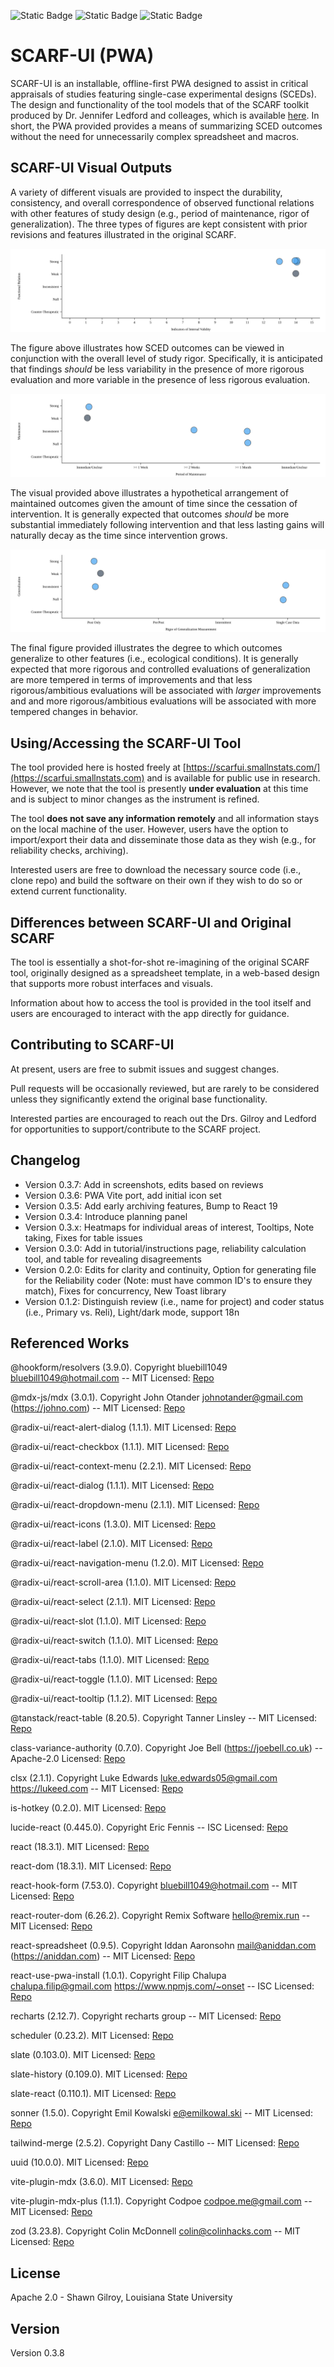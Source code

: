 ![Static Badge](https://img.shields.io/badge/Version-0.3.8-blue) ![Static Badge](https://img.shields.io/badge/License-Apache_2.0-purple) ![Static Badge](https://img.shields.io/badge/Coverage-0_Percent-orange)

# SCARF-UI (PWA)

SCARF-UI is an installable, offline-first PWA designed to assist in critical appraisals of studies featuring single-case experimental designs (SCEDs). The design and functionality of the tool models that of the SCARF toolkit produced by Dr. Jennifer Ledford and colleages, which is available [here](https://ebip.vkcsites.org/scarfv2/). In short, the PWA provided provides a means of summarizing SCED outcomes without the need for unnecessarily complex spreadsheet and macros.

## SCARF-UI Visual Outputs

A variety of different visuals are provided to inspect the durability, consistency, and overall correspondence of observed functional relations with other features of study design (e.g., period of maintenance, rigor of generalization). The three types of figures are kept consistent with prior revisions and features illustrated in the original SCARF.

![Visualize Functional Relations given Rigor](public/img/SCARF_Functional_Relation_Given_IV.svg)

The figure above illustrates how SCED outcomes can be viewed in conjunction with the overall level of study rigor. Specifically, it is anticipated that findings _should_ be less variability in the presence of more rigorous evaluation and more variable in the presence of less rigorous evaluation.

![Visualize Maintenance given Delay](public/img/SCARF_Maintenance_Given_Rigor.svg)

The visual provided above illustrates a hypothetical arrangement of maintained outcomes given the amount of time since the cessation of intervention. It is generally expected that outcomes _should_ be more substantial immediately following intervention and that less lasting gains will naturally decay as the time since intervention grows.

![Visualize Generalization given Rigor](public/img/SCARF_Generalization_Given_Duration.svg)

The final figure provided illustrates the degree to which outcomes generalize to other features (i.e., ecological conditions). It is generally expected that more rigorous and controlled evaluations of generalization are more tempered in terms of improvements and that less rigorous/ambitious evaluations will be associated with _larger_ improvements and and more rigorous/ambitious evaluations will be associated with more tempered changes in behavior.

## Using/Accessing the SCARF-UI Tool

The tool provided here is hosted freely at [https://scarfui.smallnstats.com/](https://scarfui.smallnstats.com) and is available for public use in research. However, we note that the tool is presently **under evaluation** at this time and is subject to minor changes as the instrument is refined.

The tool **does not save any information remotely** and all information stays on the local machine of the user. However, users have the option to import/export their data and disseminate those data as they wish (e.g., for reliability checks, archiving).

Interested users are free to download the necessary source code (i.e., clone repo) and build the software on their own if they wish to do so or extend current functionality.

## Differences between SCARF-UI and Original SCARF

The tool is essentially a shot-for-shot re-imagining of the original SCARF tool, originally designed as a spreadsheet template, in a web-based design that supports more robust interfaces and visuals.

Information about how to access the tool is provided in the tool itself and users are encouraged to interact with the app directly for guidance.

## Contributing to SCARF-UI

At present, users are free to submit issues and suggest changes.

Pull requests will be occasionally reviewed, but are rarely to be considered unless they significantly extend the original base functionality.

Interested parties are encouraged to reach out the Drs. Gilroy and Ledford for opportunities to support/contribute to the SCARF project.

## Changelog

- Version 0.3.7: Add in screenshots, edits based on reviews
- Version 0.3.6: PWA Vite port, add initial icon set
- Version 0.3.5: Add early archiving features, Bump to React 19
- Version 0.3.4: Introduce planning panel
- Version 0.3.x: Heatmaps for individual areas of interest, Tooltips, Note taking, Fixes for table issues
- Version 0.3.0: Add in tutorial/instructions page, reliability calculation tool, and table for revealing disagreements
- Version 0.2.0: Edits for clarity and continuity, Option for generating file for the Reliability coder (Note: must have common ID's to ensure they match), Fixes for concurrency, New Toast library
- Version 0.1.2: Distinguish review (i.e., name for project) and coder status (i.e., Primary vs. Reli), Light/dark mode, support 18n

## Referenced Works

@hookform/resolvers (3.9.0). Copyright bluebill1049 <bluebill1049@hotmail.com> -- MIT Licensed: [Repo](https://github.com/react-hook-form/resolvers.git) 
 
@mdx-js/mdx (3.0.1). Copyright John Otander <johnotander@gmail.com> (https://johno.com) -- MIT Licensed: [Repo](https://github.com/mdx-js/mdx.git) 
 
@radix-ui/react-alert-dialog (1.1.1). MIT Licensed: [Repo](https://github.com/radix-ui/primitives.git) 
 
@radix-ui/react-checkbox (1.1.1). MIT Licensed: [Repo](https://github.com/radix-ui/primitives.git) 
 
@radix-ui/react-context-menu (2.2.1). MIT Licensed: [Repo](https://github.com/radix-ui/primitives.git) 
 
@radix-ui/react-dialog (1.1.1). MIT Licensed: [Repo](https://github.com/radix-ui/primitives.git) 
 
@radix-ui/react-dropdown-menu (2.1.1). MIT Licensed: [Repo](https://github.com/radix-ui/primitives.git) 
 
@radix-ui/react-icons (1.3.0). MIT Licensed: [Repo](https://registry.npmjs.org/@radix-ui/react-icons/-/react-icons-1.3.0.tgz) 
 
@radix-ui/react-label (2.1.0). MIT Licensed: [Repo](https://github.com/radix-ui/primitives.git) 
 
@radix-ui/react-navigation-menu (1.2.0). MIT Licensed: [Repo](https://github.com/radix-ui/primitives.git) 
 
@radix-ui/react-scroll-area (1.1.0). MIT Licensed: [Repo](https://github.com/radix-ui/primitives.git) 
 
@radix-ui/react-select (2.1.1). MIT Licensed: [Repo](https://github.com/radix-ui/primitives.git) 
 
@radix-ui/react-slot (1.1.0). MIT Licensed: [Repo](https://github.com/radix-ui/primitives.git) 
 
@radix-ui/react-switch (1.1.0). MIT Licensed: [Repo](https://github.com/radix-ui/primitives.git) 
 
@radix-ui/react-tabs (1.1.0). MIT Licensed: [Repo](https://github.com/radix-ui/primitives.git) 
 
@radix-ui/react-toggle (1.1.0). MIT Licensed: [Repo](https://github.com/radix-ui/primitives.git) 
 
@radix-ui/react-tooltip (1.1.2). MIT Licensed: [Repo](https://github.com/radix-ui/primitives.git) 
 
@tanstack/react-table (8.20.5). Copyright Tanner Linsley -- MIT Licensed: [Repo](https://github.com/TanStack/table.git) 
 
class-variance-authority (0.7.0). Copyright Joe Bell (https://joebell.co.uk) -- Apache-2.0 Licensed: [Repo](https://github.com/joe-bell/cva.git) 
 
clsx (2.1.1). Copyright Luke Edwards luke.edwards05@gmail.com https://lukeed.com -- MIT Licensed: [Repo](https://github.com/lukeed/clsx.git) 
 
is-hotkey (0.2.0). MIT Licensed: [Repo](git://github.com/ianstormtaylor/is-hotkey.git) 
 
lucide-react (0.445.0). Copyright Eric Fennis -- ISC Licensed: [Repo](https://github.com/lucide-icons/lucide.git) 
 
react (18.3.1). MIT Licensed: [Repo](https://github.com/facebook/react.git) 
 
react-dom (18.3.1). MIT Licensed: [Repo](https://github.com/facebook/react.git) 
 
react-hook-form (7.53.0). Copyright <bluebill1049@hotmail.com> -- MIT Licensed: [Repo](https://github.com/react-hook-form/react-hook-form.git) 
 
react-router-dom (6.26.2). Copyright Remix Software <hello@remix.run> -- MIT Licensed: [Repo](https://github.com/remix-run/react-router.git) 
 
react-spreadsheet (0.9.5). Copyright Iddan Aaronsohn <mail@aniddan.com> (https://aniddan.com) -- MIT Licensed: [Repo](https://github.com/iddan/react-spreadsheet.git) 
 
react-use-pwa-install (1.0.1). Copyright Filip Chalupa chalupa.filip@gmail.com https://www.npmjs.com/~onset -- ISC Licensed: [Repo](https://github.com/FilipChalupa/react-use-pwa-install.git) 
 
recharts (2.12.7). Copyright recharts group -- MIT Licensed: [Repo](https://github.com/recharts/recharts.git) 
 
scheduler (0.23.2). MIT Licensed: [Repo](https://github.com/facebook/react.git) 
 
slate (0.103.0). MIT Licensed: [Repo](git://github.com/ianstormtaylor/slate.git) 
 
slate-history (0.109.0). MIT Licensed: [Repo](git://github.com/ianstormtaylor/slate.git) 
 
slate-react (0.110.1). MIT Licensed: [Repo](git://github.com/ianstormtaylor/slate.git) 
 
sonner (1.5.0). Copyright Emil Kowalski <e@emilkowal.ski> -- MIT Licensed: [Repo](https://github.com/emilkowalski/sonner.git) 
 
tailwind-merge (2.5.2). Copyright Dany Castillo -- MIT Licensed: [Repo](https://github.com/dcastil/tailwind-merge.git) 
 
uuid (10.0.0). MIT Licensed: [Repo](https://github.com/uuidjs/uuid.git) 
 
vite-plugin-mdx (3.6.0). MIT Licensed: [Repo](https://github.com/brillout/vite-plugin-mdx.git) 
 
vite-plugin-mdx-plus (1.1.1). Copyright Codpoe <codpoe.me@gmail.com> -- MIT Licensed: [Repo](https://github.com/Codpoe/vite-plugin-mdx-plus.git) 
 
zod (3.23.8). Copyright Colin McDonnell <colin@colinhacks.com> -- MIT Licensed: [Repo](https://github.com/colinhacks/zod.git) 

## License

Apache 2.0 - Shawn Gilroy, Louisiana State University

## Version

Version 0.3.8

